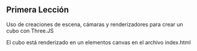## Primera Lección

Uso de creaciones de escena, cámaras y renderizadores para crear un cubo con Three.JS

El cubo está renderizado en un elementos canvas en el archivo index.html
